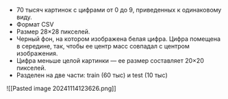 - 70 тысяч картинок с цифрами от 0 до 9, приведенных к одинаковому виду.
- Формат CSV
- Размер 28×28 пикселей.
- Черный фон, на котором изображена белая цифра. Цифра помещена в середине, так, чтобы ее центр масс совпадал с центром изображения.
- Цифра меньше целой картинки — ее размер составляет 20×20 пикселей.
- Разделен на две части: train (60 тыс) и test (10 тыс) 

![[Pasted image 20241114123626.png]]